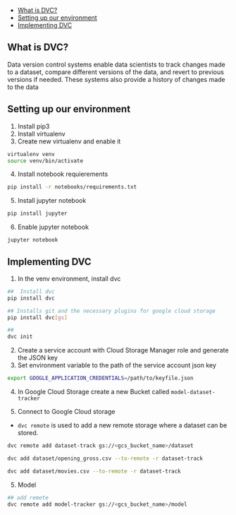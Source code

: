 - [What is DVC?](#what-is-dvc)
- [Setting up our environment](#setting-up-our-environment)
- [Implementing DVC](#implementing-dvc)


## What is DVC?

Data version control systems enable data scientists to track changes made to a dataset, compare different versions of the data, and revert to previous versions if needed. These systems also provide a history of changes made to the data

## Setting up our environment

1. Install pip3
2. Install virtualenv
3. Create new virtualenv and enable it
```sh
virtualenv venv
source venv/bin/activate
```
4. Install notebook requierements
```sh
pip install -r notebooks/requirements.txt
```
5. Install jupyter notebook
```sh
pip install jupyter
```
6. Enable jupyter notebook
```
jupyter notebook
```

## Implementing DVC 

1. In the venv environment, install dvc
```sh
##  Install dvc
pip install dvc

## Installs git and the necessary plugins for google cloud storage
pip install dvc[gs]

##
dvc init

```

2. Create a service account with Cloud Storage Manager role and generate the JSON key
3. Set environment variable to the path of the service account json key
```sh
export GOOGLE_APPLICATION_CREDENTIALS=/path/to/keyfile.json
```

4. In Google Cloud Storage create a new Bucket called `model-dataset-tracker`

5. Connect to Google Cloud storage

* `dvc remote` is used to add a new remote storage where a dataset can be stored.



```sh
dvc remote add dataset-track gs://<gcs_bucket_name>/dataset
```

```sh
dvc add dataset/opening_gross.csv --to-remote -r dataset-track
```

```sh
dvc add dataset/movies.csv --to-remote -r dataset-track
```

5. Model
```sh
## add remote
dvc remote add model-tracker gs://<gcs_bucket_name>/model

```

